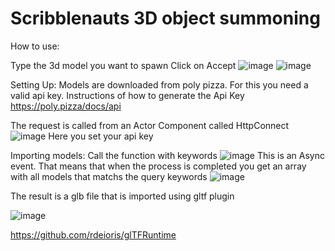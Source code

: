 
# Scribblenauts 3D object summoning

How to use:

Type the 3d model you want to spawn
Click on Accept 
![image](https://github.com/AndresPiola/ScribbleAINauts/assets/67182081/60ae4981-105e-4e9c-afd6-f1dd21d94876)
![image](https://github.com/AndresPiola/ScribbleAINauts/assets/67182081/a4d2e7c2-2c82-4da5-959d-ff68e762fefc)

Setting Up:
Models are downloaded from poly pizza. For this you need a valid api key.
Instructions of how to generate the Api Key
https://poly.pizza/docs/api

The request is called from an Actor Component called HttpConnect
![image](https://github.com/AndresPiola/ScribbleAINauts/assets/67182081/85477680-f34f-43f1-8c3e-3c6e4191ec74)
Here you set your api key

Importing models:
Call the function with keywords
![image](https://github.com/AndresPiola/ScribbleAINauts/assets/67182081/66aa43aa-70b8-4e00-9cae-be3e47103a26)
This is an Async event. That means that when the process is completed you get an array with all models that matchs the query keywords
![image](https://github.com/AndresPiola/ScribbleAINauts/assets/67182081/feab0137-119b-4400-a83b-7e99f4a1a990)

The result is a glb file that is imported using gltf plugin

![image](https://github.com/AndresPiola/ScribbleAINauts/assets/67182081/d1e1cf73-dd72-474f-8556-6bc9dceab567)

https://github.com/rdeioris/glTFRuntime



